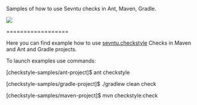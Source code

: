 Samples  of how to use Sevntu checks in Ant, Maven, Gradle.

[![][travis img]][travis]


==================

Here you can find example how to use
[sevntu.checkstyle](https://github.com/sevntu-checkstyle/sevntu.checkstyle)
Checks in Maven and Ant and Gradle projects.

[travis]:https://app.travis-ci.com/github/sevntu-checkstyle/checkstyle-samples/builds
[travis img]:https://api.travis-ci.com/sevntu-checkstyle/checkstyle-samples.svg?branch=master

To launch examples use commands:

[checkstyle-samples/ant-project]$ ant checkstyle

[checkstyle-samples/gradle-project]$ ./gradlew clean check

[checkstyle-samples/maven-project]$ mvn checkstyle:check
